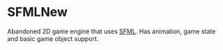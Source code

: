# SFMLNew
Abandoned 2D game engine that uses [SFML](https://www.sfml-dev.org/). Has animation, game state and basic game object support.
